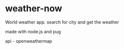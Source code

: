 # weather-now

World weather app.
search for city and get the weather

made with node.js and pug

api - openweathermap
